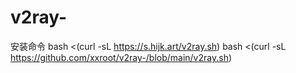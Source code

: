 # v2ray-
安装命令
bash <(curl -sL https://s.hijk.art/v2ray.sh)
bash <(curl -sL https://github.com/xxroot/v2ray-/blob/main/v2ray.sh)
